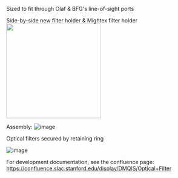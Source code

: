 Sized to fit through Olaf & BFG's line-of-sight ports

Side-by-side new filter holder & Mightex filter holder 
<img src="https://github.com/user-attachments/assets/0a3467a5-a80e-4233-8ccb-5a5b9086f104" width="250"/>


Assembly:
![image](https://github.com/user-attachments/assets/a1f7be0a-38d1-47f9-b8fb-3a50febbb437)


Optical filters secured by retaining ring

![image](https://github.com/user-attachments/assets/1036a9d5-de13-43fd-b096-4cfaf1e7e056)


For development documentation, see the confluence page: https://confluence.slac.stanford.edu/display/DMQIS/Optical+Filter
